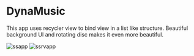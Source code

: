 # DynaMusic
This app uses recycler view to bind view in a list like structure.
Beautiful background UI and rotating disc makes it even more beautiful.


![ssapp](https://user-images.githubusercontent.com/112359817/187161516-df75d974-ce96-4fbd-aa5d-d9c4a4efc5eb.jpg)  ![ssrvapp](https://user-images.githubusercontent.com/112359817/187161543-40ca8803-a002-4bda-8954-5afd0108f930.jpg)
